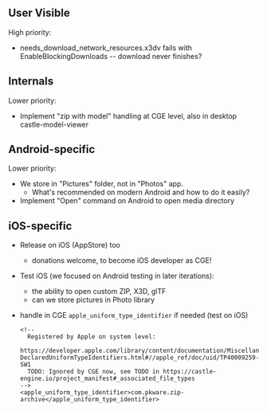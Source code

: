 ## User Visible

High priority:

- needs_download_network_resources.x3dv fails with EnableBlockingDownloads -- download never finishes?

## Internals

Lower priority:

- Implement "zip with model" handling at CGE level, also in desktop castle-model-viewer

## Android-specific

Lower priority:

- We store in "Pictures" folder, not in "Photos" app.
    - What's recommended on modern Android and how to do it easily?
- Implement "Open" command on Android to open media directory

## iOS-specific

- Release on iOS (AppStore) too
  - donations welcome, to become iOS developer as CGE!

- Test iOS (we focused on Android testing in later iterations):
  - the ability to open custom ZIP, X3D, glTF
  - can we store pictures in Photo library

- handle in CGE `apple_uniform_type_identifier` if needed (test on iOS)

      <!--
        Registered by Apple on system level:
        https://developer.apple.com/library/content/documentation/Miscellaneous/Reference/UTIRef/Articles/System-DeclaredUniformTypeIdentifiers.html#//apple_ref/doc/uid/TP40009259-SW1
        TODO: Ignored by CGE now, see TODO in https://castle-engine.io/project_manifest#_associated_file_types
      -->
      <apple_uniform_type_identifier>com.pkware.zip-archive</apple_uniform_type_identifier>
